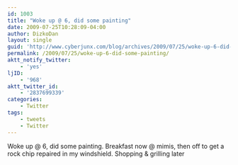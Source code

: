 ```yaml
---
id: 1003
title: "Woke up @ 6, did some painting"
date: 2009-07-25T10:28:09-04:00
author: DizkoDan
layout: single
guid: 'http://www.cyberjunx.com/blog/archives/2009/07/25/woke-up-6-did-some-painting/'
permalink: /2009/07/25/woke-up-6-did-some-painting/
aktt_notify_twitter:
    - 'yes'
ljID:
    - '968'
aktt_twitter_id:
    - '2837699339'
categories:
    - Twitter
tags:
    - tweets
    - Twitter
---
```


Woke up @ 6, did some painting. Breakfast now @ mimis, then off to get a rock chip repaired in my windshield. Shopping &amp; grilling later